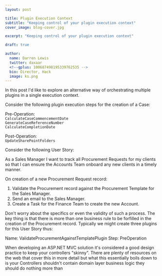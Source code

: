 ```yaml
---
layout: post

title: Plugin Execution Context
subtitle: "Keeping control of your plugin execution context"
cover_image: blog-cover.jpg

excerpt: "Keeping control of your plugin execution context"

draft: true

author:
  name: Darren Lewis
  twitter: daxaar
  <!--gplus: 100687498195339762535 -->
  bio: Director, Hack
  image: ks.png
---
```


In this post I'd like to explore an alternative way of orchestrating multiple plugins in a single execution context.

Consider the following plugin execution steps for the creation of a Case:

Pre-Operation:  
`CalculateCaseCommencementDate`  
`GenerateCaseReferenceNumber`  
`CalculateCompletionDate`  

Post-Operation:  
`UpdateSharePointFolders`

Consider the following User Story:

As a Sales Manager I want to track all Procurement Requests for my clients so that I can ensure the Accounts Team onboard any new clients in a timely manner.   

On creation of a new Procurement Request record:

1. Validate the Procurement record against the Procurement Template for the Sales Manager.
2. Send an email to the Sales Manager.
3. Create a Task for the Finance Team to create the new Account.

Don't worry about the specifics or even the validity of such a process.  The key thing is that there is more than one business rule to be forfilled in the creation of the Procurement record.  Typically we might create three plugins for this User Story thus:

Name: ValidateProcurementAgainstTemplatePlugin
Step: PreOperation


When developing an ASP.NET MVC solution it's considered a good design practice to keep your controllers "skinny".  There are plenty of resources on the web that cover this in more detail but what this essentially boils down to is your Controllers shouldn't contain domain layer business logic they should do nothing more than 